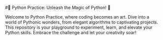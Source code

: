 #🐍 Python Practice: Unleash the Magic of Python! 🚀

Welcome to Python Practice, where coding becomes an art. Dive into a world of Pythonic wonders, from elegant algorithms to captivating projects. This repository is your playground to experiment, learn, and elevate your Python skills. Embrace the challenge and let your creativity soar!
